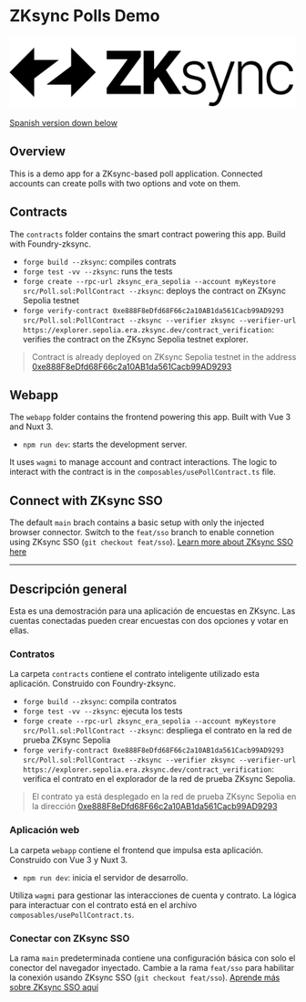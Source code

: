# ZKsync Polls Demo

![](./zksync-dark.png)

[Spanish version down below](#descripcion-general)

## Overview

This is a demo app for a ZKsync-based poll application. Connected accounts can create polls with two options and vote on them.

## Contracts
The `contracts` folder contains the smart contract powering this app. Build with Foundry-zksync.
- `forge build --zksync`: compiles contrats
- `forge test -vv --zksync`: runs the tests
- `forge create --rpc-url zksync_era_sepolia --account myKeystore src/Poll.sol:PollContract --zksync`: deploys the contract on ZKsync Sepolia testnet
- `forge verify-contract 0xe888F8eDfd68F66c2a10AB1da561Cacb99AD9293 src/Poll.sol:PollContract --zksync --verifier zksync --verifier-url https://explorer.sepolia.era.zksync.dev/contract_verification`: verifies the contract on the ZKsync Sepolia testnet explorer.

> Contract is already deployed on ZKsync Sepolia testnet in the address [0xe888F8eDfd68F66c2a10AB1da561Cacb99AD9293](https://sepolia.explorer.zksync.io/address/0xe888F8eDfd68F66c2a10AB1da561Cacb99AD9293)

## Webapp

The `webapp` folder contains the frontend powering this app. Built with Vue 3 and Nuxt 3.

- `npm run dev`: starts the development server.

It uses `wagmi` to manage account and contract interactions. The logic to interact with the contract is in the `composables/usePollContract.ts` file.

## Connect with ZKsync SSO

The default `main` brach contains a basic setup with only the injected browser connector. Switch to the `feat/sso` branch to enable connetion using ZKsync SSO (`git checkout feat/sso`). [Learn more about ZKsync SSO here](https://docs.zksync.io/build/zksync-sso)

---

## Descripción general

Esta es una demostración para una aplicación de encuestas en ZKsync. Las cuentas conectadas pueden crear encuestas con dos opciones y votar en ellas.

### Contratos

La carpeta `contracts` contiene el contrato inteligente utilizado esta aplicación. Construido con Foundry-zksync.

- `forge build --zksync`: compila contratos
- `forge test -vv --zksync`: ejecuta los tests
- `forge create --rpc-url zksync_era_sepolia --account myKeystore src/Poll.sol:PollContract --zksync`: despliega el contrato en la red de prueba ZKsync Sepolia
- `forge verify-contract 0xe888F8eDfd68F66c2a10AB1da561Cacb99AD9293 src/Poll.sol:PollContract --zksync --verifier zksync --verifier-url https://explorer.sepolia.era.zksync.dev/contract_verification`: verifica el contrato en el explorador de la red de prueba ZKsync Sepolia.

> El contrato ya está desplegado en la red de prueba ZKsync Sepolia en la dirección [0xe888F8eDfd68F66c2a10AB1da561Cacb99AD9293](https://sepolia.explorer.zksync.io/address/0xe888F8eDfd68F66c2a10AB1da561Cacb99AD9293)

### Aplicación web

La carpeta `webapp` contiene el frontend que impulsa esta aplicación. Construido con Vue 3 y Nuxt 3.

- `npm run dev`: inicia el servidor de desarrollo.

Utiliza `wagmi` para gestionar las interacciones de cuenta y contrato. La lógica para interactuar con el contrato está en el archivo `composables/usePollContract.ts`.

### Conectar con ZKsync SSO

La rama `main` predeterminada contiene una configuración básica con solo el conector del navegador inyectado. Cambie a la rama `feat/sso` para habilitar la conexión usando ZKsync SSO (`git checkout feat/sso`). [Aprende más sobre ZKsync SSO aquí](https://docs.zksync.io/build/zksync-sso)
